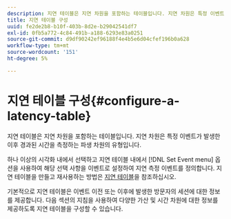 ```yaml
---
description: 지연 테이블은 지연 차원을 포함하는 테이블입니다. 지연 차원은 특정 이벤트가 발생한 이후 경과된 시간을 측정하는 파생 차원의 유형입니다.
title: 지연 테이블 구성
uuid: fe2de2b8-b10f-403b-8d2e-b29042541df7
exl-id: 0fb5a772-4c84-491b-a188-6293e83a0251
source-git-commit: d9df90242ef96188f4e4b5e6d04cfef196b0a628
workflow-type: tm+mt
source-wordcount: '151'
ht-degree: 5%

---
```


# 지연 테이블 구성{#configure-a-latency-table}

지연 테이블은 지연 차원을 포함하는 테이블입니다. 지연 차원은 특정 이벤트가 발생한 이후 경과된 시간을 측정하는 파생 차원의 유형입니다.

하나 이상의 시각화 내에서 선택하고 지연 테이블 내에서 [!DNL Set Event menu] 옵션을 사용하여 해당 선택 사항을 이벤트로 설정하여 지연 측정 이벤트를 정의합니다. 지연 테이블을 만들고 재사용하는 방법은 [지연 테이블](../../../../home/c-get-started/c-analysis-vis/c-lat-tbls.md#concept-7c7339e257ff4727afdda8e692bbba44)을 참조하십시오.

기본적으로 지연 테이블은 이벤트 이전 또는 이후에 발생한 방문자의 세션에 대한 정보를 제공합니다. 다음 섹션의 지침을 사용하여 다양한 가산 및 시간 차원에 대한 정보를 제공하도록 지연 테이블을 구성할 수 있습니다.

